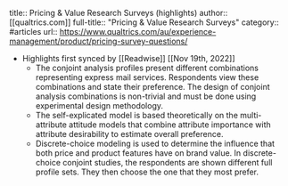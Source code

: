title:: Pricing & Value Research Surveys (highlights)
author:: [[qualtrics.com]]
full-title:: "Pricing & Value Research Surveys"
category:: #articles
url:: https://www.qualtrics.com/au/experience-management/product/pricing-survey-questions/

- Highlights first synced by [[Readwise]] [[Nov 19th, 2022]]
	- The conjoint analysis profiles present different combinations representing express mail services. Respondents view these combinations and state their preference. The design of conjoint analysis combinations is non-trivial and must be done using experimental design methodology.
	- The self-explicated model is based theoretically on the multi-attribute attitude models that combine attribute importance with attribute desirability to estimate overall preference.
	- Discrete-choice modeling is used to determine the influence that both price and product features have on brand value. In discrete-choice conjoint studies, the respondents are shown different full profile sets. They then choose the one that they most prefer.